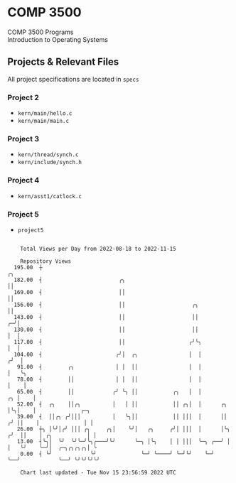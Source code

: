 # COMP 3500
COMP 3500 Programs  
Introduction to Operating Systems  
## Projects & Relevant Files
All project specifications are located in `specs`
### Project 2
- `kern/main/hello.c`
- `kern/main/main.c`
### Project 3
- `kern/thread/synch.c`
- `kern/include/synch.h`
### Project 4
- `kern/asst1/catlock.c`
### Project 5
- `project5`

```

    Total Views per Day from 2022-08-18 to 2022-11-15

    Repository Views
  195.00  ┼                                                                     ╭╮
  182.00  ┤                        ╭╮                                           ││
  169.00  ┤                        ││                                           ││
  156.00  ┤                        ││                     ╭╮                    ││
  143.00  ┤                        ││                     ││                  ╭─╯│
  130.00  ┤                        ││                     ││                  │  │
  117.00  ┤                        ││                    ╭╯╰╮                 │  │
  104.00  ┤                       ╭╯│  ╭╮                │  │                ╭╯  │
   91.00  ┤        ╭╮             │ │  ││                │  │                │   ╰╮
   78.00  ┤        ││             │ │  ││                │  │                │    │
   65.00  ┤        ││            ╭╯ ╰╮ ││           ╭╮   │  │             ╭╮ │    │
   52.00  ┤  ╭╮    ││╭╮          │   │ ││           ││ ╭╮│  │      ╭╮     │╰╮│    │              ╭─╮
   39.00  ┤  ││╭╮ ╭╯│││          │   ╰╮││           ││ │││  │      ││    ╭╯ ││    │              │ │
   26.00  ┼╮ │╰╯│╭╯ │││ ╭╮     ╭╮│    ╰╯│   ╭╮     ╭╯│ │││  │      │╰╮  ╭╯  ││    │ ╭╮           │ │
   13.00  ┤╰╮│  ╰╯  ╰╯╰─╯╰╮╭───╯╰╯      ╰─╮ │╰╮    │ │ │││  ╰─╮ ╭──╯ │  │   ╰╯    ╰─╯│  ╭─╮╭╮╭╮╭╮│ ╰
    0.00  ┤ ╰╯            ╰╯              ╰─╯ ╰────╯ ╰─╯╰╯    ╰─╯    ╰──╯            ╰──╯ ╰╯╰╯╰╯╰╯

    Chart last updated - Tue Nov 15 23:56:59 2022 UTC
    
```
